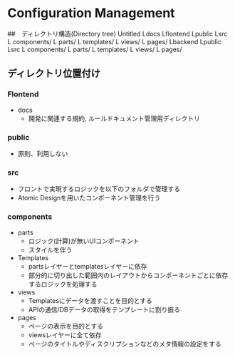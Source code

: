 # Configuration Management
##　ディレクトリ構造(Directory tree)
Untitled
  Ldocs
  Lflontend
    Lpublic
    Lsrc
        L components/
        L parts/
        L templates/
        L views/
        L pages/
  Lbackend
    Lpublic
    Lsrc
        L components/
        L parts/
        L templates/
        L views/
        L pages/
    
## ディレクトリ位置付け
### Flontend
- docs
    - 開発に関連する規約, ルールドキュメント管理用ディレクトリ

### public
- 原則、利用しない

### src
- フロントで実現するロジックを以下のフォルダで管理する
- Atomic Designを用いたコンポーネント管理を行う

### components
- parts
  - ロジック(計算)が無いUIコンポーネント
  - スタイルを伴う
- Templates
  - partsレイヤーとtemplatesレイヤーに依存
  - 部分的に切り出した範囲内のレイアウトからコンポーネントごとに依存するロジックを処理する
- views
  - Templatesにデータを渡すことを目的とする
  - APIの通信/DBデータの取得をテンプレートに割り振る
- pages
  - ページの表示を目的とする
  - viewsレイヤーに全て依存
  - ページのタイトルやディスクリプションなどのメタ情報の設定をする


